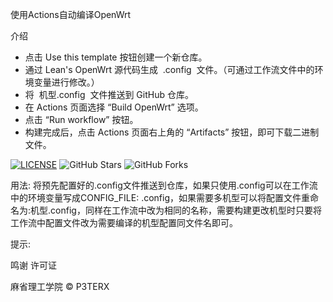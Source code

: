 使用Actions自动编译OpenWrt

介绍
 
- 点击 Use this template 按钮创建一个新仓库。
- 通过 Lean's OpenWrt 源代码生成  .config  文件。（可通过工作流文件中的环境变量进行修改。）
- 将  机型.config  文件推送到 GitHub 仓库。
- 在 Actions 页面选择 “Build OpenWrt” 选项。
- 点击 “Run workflow” 按钮。
- 构建完成后，点击 Actions 页面右上角的 “Artifacts” 按钮，即可下载二进制文件。

[![LICENSE](https://img.shields.io/github/license/mashape/apistatus.svg?style=flat-square&label=LICENSE)](https://github.com/P3TERX/Actions-OpenWrt/blob/master/LICENSE)
![GitHub Stars](https://img.shields.io/github/stars/P3TERX/Actions-OpenWrt.svg?style=flat-square&label=Stars&logo=github)
![GitHub Forks](https://img.shields.io/github/forks/P3TERX/Actions-OpenWrt.svg?style=flat-square&label=Forks&logo=github)

用法:
将预先配置好的.config文件推送到仓库，如果只使用.config可以在工作流中的环境变量写成CONFIG_FILE: .config，如果需要多机型可以将配置文件重命名为:机型.config，同样在工作流中改为相同的名称，需要构建更改机型时只要将工作流中配置文件改为需要编译的机型配置同文件名即可。

提示:

鸣谢
许可证

麻省理工学院 © P3TERX
